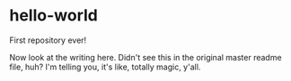 # hello-world
First repository ever!

Now look at the writing here. Didn't see this in the original master readme file, huh? I'm telling you, it's like, totally magic, y'all.
